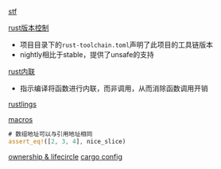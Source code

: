 [stf](https://reberhardt.com/cs110l/spring-2020/)


[rust版本控制](https://blog.csdn.net/TowerOs/article/details/104088324)
- 项目目录下的`rust-toolchain.toml`声明了此项目的工具链版本
- nightly相比于stable，提供了unsafe的支持

[rust内联](https://nihil.cc/posts/translate_rust_inline/)
- 指示编译将函数进行内联，而非调用，从而消除函数调用开销

[rustlings](https://github.com/rust-lang/rustlings)

[macros](https://veykril.github.io/tlborm/introduction.html)



[](https://doc.rust-lang.org/nomicon/coercions.html)

```rust
# 数组地址可以与引用地址相同
assert_eq!([2, 3, 4], nice_slice)
```

[ownership & lifecircle](https://blogs.harvard.edu/kapolos/rusty-ownership-and-the-lifecycles-stone/)
[cargo config](https://doc.rust-lang.org/cargo/index.html)